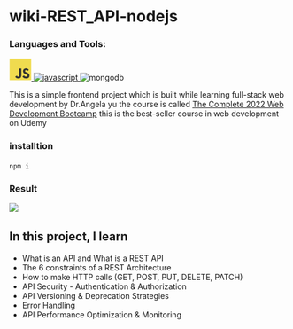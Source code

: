 # wiki-REST_API-nodejs



<h3 align="left">Languages and Tools:</h3>
<p align="left">

<a href="https://developer.mozilla.org/en-US/docs/Web/JavaScript" target="_blank" rel="noreferrer"> <img src="https://raw.githubusercontent.com/devicons/devicon/master/icons/javascript/javascript-original.svg" alt="javascript" width="40" height="40"/> </a>
<a href="https://developer.mozilla.org/en-US/docs/Web/JavaScript" target="_blank" rel="noreferrer"> <img src="https://cdn.jsdelivr.net/gh/devicons/devicon/icons/nodejs/nodejs-original.svg" alt="javascript" width="40" height="40"/> </a> <a><img src="https://cdn.jsdelivr.net/gh/devicons/devicon/icons/mongodb/mongodb-original-wordmark.svg" alt="mongodb" width="40" height="40" /></a>
</p>


This is a simple frontend project which is built while learning full-stack web development by Dr.Angela yu the course is called  [The Complete 2022 Web Development Bootcamp](https://www.udemy.com/course/the-complete-web-development-bootcamp/) this is the best-seller course in web development on Udemy
### installtion
```npm i```
### Result
![](img/result.gif)
## In this project, I learn
- What is an API and What is a REST API 
- The 6 constraints of a REST Architecture
- How to make HTTP calls (GET, POST, PUT, DELETE, PATCH)
- API Security - Authentication & Authorization
- API Versioning & Deprecation Strategies 
- Error Handling 
- API Performance Optimization & Monitoring